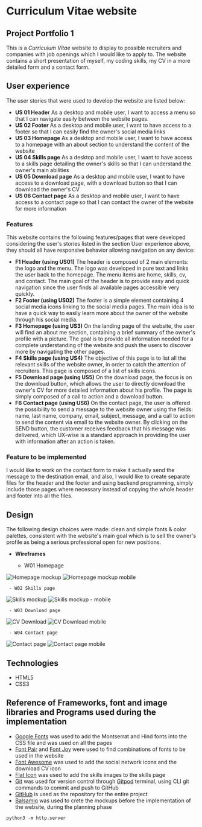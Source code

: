 # Curriculum Vitae website
## Project Portfolio 1

This is a *Curriculum Vitae* website to display to possible recruiters and companies with job openings which I would like to apply to. The website contains a short presentation of myself, my coding skills, my CV in a more detailed form and a contact form.

## User experience

The user stories that were used to develop the website are listed below:

 - **US 01 Header**
As a desktop and mobile user, I want to access a menu so that I can navigate easily between the website pages.
 - **US 02 Footer**
As a desktop and mobile user, I want to have access to a footer so that I can easily find the owner's social media links
 - **US 03 Homepage**
As a desktop and mobile user, I want to have access to a homepage with an about section to understand the content of the website 
 - **US 04 Skills page**
As a desktop and mobile user, I want to have access to a skills page detailing the owner's skills so that I can understand the owner's main abilities
 - **US 05 Download page**
As a desktop and mobile user, I want to have access to a download page, with a download button so that I can download the owner's CV
 - **US 06 Contact page**
As a desktop and mobile user, I want to have access to a contact page so that I can contact the owner of the website for more information

### Features

This website contains the following features/pages that were developed considering the user's stories listed in the section User experience above, they should all have responsive behavior allowing navigation on any device:

 - **F1 Header (using US01)**
The header is composed of 2 main elements: the logo and the menu. The logo was developed in pure text and links the user back to the homepage. The menu items are home, skills, cv, and contact. The main goal of the header is to provide easy and quick navigation since the user finds all available pages accessible very quickly.
 - **F2 Footer (using US02)**
The footer is a simple element containing 4 social media icons linking to the social media pages. The main idea is to have a quick way to easily learn more about the owner of the website through his social media.
 - **F3 Homepage (using US3)**
On the landing page of the website, the user will find an about me section, containing a brief summary of the owner's profile with a picture. The goal is to provide all information needed for a complete understanding of the website and push the users to discover more by navigating the other pages.
 - **F4 Skills page (using US4)**
The objective of this page is to list all the relevant skills of the website owner, in order to catch the attention of recruiters. This page is composed of a list of skills icons.
 - **F5 Download page (using US5)**
On the download page, the focus is on the download button, which allows the user to directly download the owner's CV for more detailed information about his profile. The page is simply composed of a call to action and a download button.
 - **F6 Contact page (using US6)**
On the contact page, the user is offered the possibility to send a message to the website owner using the fields: name, last name, company, email, subject, message, and a call to action to send the content via email to the website owner.
By clicking on the SEND button, the customer receives feedback that his message was delivered, which UX-wise is a standard approach in providing the user with information after an action is taken.

### Feature to be implemented

 I would like to work on the contact form to make it actually send the message to the destination email, and  also, I would like to create separate files for the header and the footer and using backend programming, simply include those pages where necessary instead of copying the whole header and footer into all the files.

## Design
The following design choices were made: clean and simple fonts & color palettes, consistent with the website's main goal which is to sell the owner's profile as being a serious professional open for new positions.

 - **Wireframes**

	 - W01 Homepage

![Homepage mockup](https://raw.githubusercontent.com/ujuniordev/ujunior-cv-pp1/59cc03a74ad1e9d03c9478304fbbfed3ce060048/wireframes/home.png)
![Homepage mockup mobile](https://raw.githubusercontent.com/ujuniordev/ujunior-cv-pp1/main/wireframes/home-mobile.png)

	 - W02 Skills page

![Skills mockup](https://raw.githubusercontent.com/ujuniordev/ujunior-cv-pp1/main/wireframes/skills.png)
![Skills mockup - mobile](https://raw.githubusercontent.com/ujuniordev/ujunior-cv-pp1/main/wireframes/skills-mobile.png)

	 - W03 Download page

![CV Download](https://raw.githubusercontent.com/ujuniordev/ujunior-cv-pp1/96dad7bb3d5527ae1cf6b81e188a61dca21af005/wireframes/cv-download.png)
![CV Download mobile](https://raw.githubusercontent.com/ujuniordev/ujunior-cv-pp1/main/wireframes/cv-download-mobile.png)

	 - W04 Contact page

![Contact page](https://raw.githubusercontent.com/ujuniordev/ujunior-cv-pp1/96dad7bb3d5527ae1cf6b81e188a61dca21af005/wireframes/contact.png)
![Contact page mobile](https://raw.githubusercontent.com/ujuniordev/ujunior-cv-pp1/main/wireframes/contact-mobile.png)

## Technologies

 - HTML5
 - CSS3

## Reference of Frameworks, font and image libraries and Programs used during the implementation

 - [Google Fonts](https://fonts.google.com/) was used to add the Montserrat and Hind fonts into the CSS file and was used on all the pages
 - [Font Pair](https://www.fontpair.co/) and [Font Joy](https://fontjoy.com/) were used to find combinations of fonts to be used in the website
 - [Font Awesome](https://fontawesome.com/) was used to add the social network icons and the download CV icon
 - [Flat Icon](https://www.flaticon.com/) was used to add the skills images to the skills page
 - [Git](https://git-scm.com/) was used for version control through [Gitpod](https://gitpod.io/) terminal, using CLI git commands to commit and push to GitHub
 - [GitHub](https://github.com/) is used as the repository for the entire project
 - [Balsamiq](https://balsamiq.com/) was used to crete the mockups before the implementation of the website, during the planning phase

 







`python3 -m http.server`
